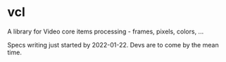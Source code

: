 # vcl
A library for Video core items processing - frames, pixels, colors, ...

Specs writing just started by 2022-01-22.
Devs are to come by the mean time.
